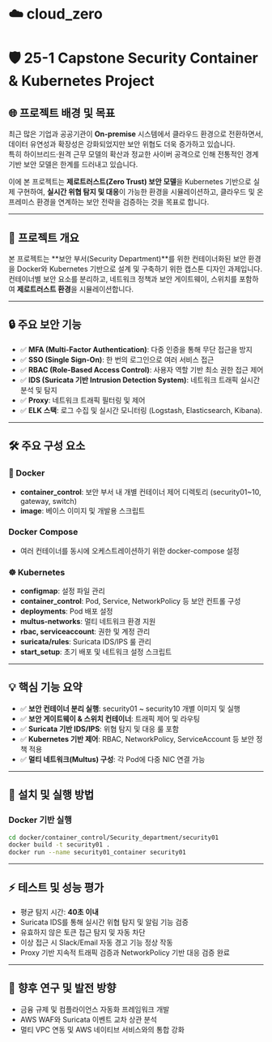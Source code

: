 # ☁️ cloud_zero

# 🛡️ 25-1 Capstone Security Container & Kubernetes Project

## 🌐 프로젝트 배경 및 목표

최근 많은 기업과 공공기관이 **On-premise** 시스템에서 클라우드 환경으로 전환하면서, 데이터 유연성과 확장성은 강화되었지만 보안 위협도 더욱 증가하고 있습니다.  
특히 하이브리드·원격 근무 모델의 확산과 정교한 사이버 공격으로 인해 전통적인 경계 기반 보안 모델은 한계를 드러내고 있습니다.

이에 본 프로젝트는 **제로트러스트(Zero Trust) 보안 모델**을 Kubernetes 기반으로 실제 구현하여, **실시간 위협 탐지 및 대응**이 가능한 환경을 시뮬레이션하고, 클라우드 및 온프레미스 환경을 연계하는 보안 전략을 검증하는 것을 목표로 합니다.


---


## 📝 프로젝트 개요

본 프로젝트는 **보안 부서(Security Department)**를 위한 컨테이너화된 보안 환경을 Docker와 Kubernetes 기반으로 설계 및 구축하기 위한 캡스톤 디자인 과제입니다.  
컨테이너별 보안 요소를 분리하고, 네트워크 정책과 보안 게이트웨이, 스위치를 포함하여 **제로트러스트 환경**을 시뮬레이션합니다.


---


## 🔒 주요 보안 기능

- ✅ **MFA (Multi-Factor Authentication)**: 다중 인증을 통해 무단 접근을 방지
- ✅ **SSO (Single Sign-On)**: 한 번의 로그인으로 여러 서비스 접근
- ✅ **RBAC (Role-Based Access Control)**: 사용자 역할 기반 최소 권한 접근 제어
- ✅ **IDS (Suricata 기반 Intrusion Detection System)**: 네트워크 트래픽 실시간 분석 및 탐지
- ✅ **Proxy**: 네트워크 트래픽 필터링 및 제어
- ✅ **ELK 스택**: 로그 수집 및 실시간 모니터링 (Logstash, Elasticsearch, Kibana).


---


## 🛠️ 주요 구성 요소

### 🐳 Docker

- **container_control**: 보안 부서 내 개별 컨테이너 제어 디렉토리 (security01~10, gateway, switch)
- **image**: 베이스 이미지 및 개발용 스크립트

### Docker Compose

- 여러 컨테이너를 동시에 오케스트레이션하기 위한 docker-compose 설정

### ☸️ Kubernetes

- **configmap**: 설정 파일 관리
- **container_control**: Pod, Service, NetworkPolicy 등 보안 컨트롤 구성
- **deployments**: Pod 배포 설정
- **multus-networks**: 멀티 네트워크 환경 지원
- **rbac, serviceaccount**: 권한 및 계정 관리
- **suricata/rules**: Suricata IDS/IPS 룰 관리
- **start_setup**: 초기 배포 및 네트워크 설정 스크립트


---


## 💡 핵심 기능 요약

- ✅ **보안 컨테이너 분리 실행**: security01 ~ security10 개별 이미지 및 실행
- ✅ **보안 게이트웨이 & 스위치 컨테이너**: 트래픽 제어 및 라우팅
- ✅ **Suricata 기반 IDS/IPS**: 위협 탐지 및 대응 룰 포함
- ✅ **Kubernetes 기반 제어**: RBAC, NetworkPolicy, ServiceAccount 등 보안 정책 적용
- ✅ **멀티 네트워크(Multus) 구성**: 각 Pod에 다중 NIC 연결 가능


---


## 🚀 설치 및 실행 방법

### Docker 기반 실행

```bash
cd docker/container_control/Security_department/security01
docker build -t security01 .
docker run --name security01_container security01
```


---


## ⚡ 테스트 및 성능 평가

- 평균 탐지 시간: **40초 이내**
- Suricata IDS를 통해 실시간 위협 탐지 및 알림 기능 검증
- 유효하지 않은 토큰 접근 탐지 및 자동 차단
- 이상 접근 시 Slack/Email 자동 경고 기능 정상 작동
- Proxy 기반 지속적 트래픽 검증과 NetworkPolicy 기반 대응 검증 완료


---


## 🔭 향후 연구 및 발전 방향

- 금융 규제 및 컴플라이언스 자동화 프레임워크 개발
- AWS WAF와 Suricata 이벤트 교차 상관 분석
- 멀티 VPC 연동 및 AWS 네이티브 서비스와의 통합 강화